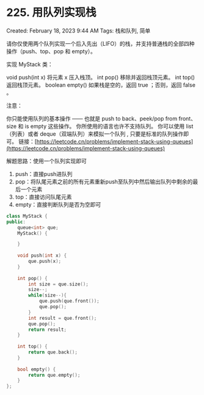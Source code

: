 # 225.  用队列实现栈

Created: February 18, 2023 9:44 AM
Tags: 栈和队列, 简单

请你仅使用两个队列实现一个后入先出（LIFO）的栈，并支持普通栈的全部四种操作（push、top、pop 和 empty）。

实现 MyStack 类：

void push(int x) 将元素 x 压入栈顶。
int pop() 移除并返回栈顶元素。
int top() 返回栈顶元素。
boolean empty() 如果栈是空的，返回 true ；否则，返回 false 。

注意：

你只能使用队列的基本操作 —— 也就是 push to back、peek/pop from front、size 和 is empty 这些操作。
你所使用的语言也许不支持队列。 你可以使用 list （列表）或者 deque（双端队列）来模拟一个队列 , 只要是标准的队列操作即可。
链接：[https://leetcode.cn/problems/implement-stack-using-queues](https://leetcode.cn/problems/implement-stack-using-queues)

解题思路：使用一个队列实现即可

1. push：直接push进队列
2. pop：将队尾元素之前的所有元素重新push至队列中然后输出队列中剩余的最后一个元素
3. top：直接访问队尾元素
4. empty：直接判断队列是否为空即可

```cpp
class MyStack {
public:
    queue<int> que;
    MyStack() {

    }
    
    void push(int x) {
        que.push(x);
    }
    
    int pop() {
        int size = que.size();
        size--;
        while(size--){
            que.push(que.front());
            que.pop();
        }
        int result = que.front();
        que.pop();
        return result;
    }
    
    int top() {
        return que.back();
    }
    
    bool empty() {
        return que.empty();
    }
};
```